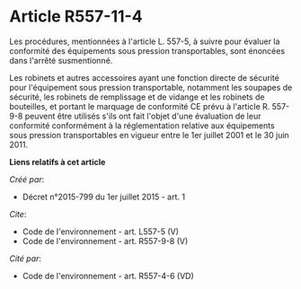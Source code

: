 # Article R557-11-4

Les procédures, mentionnées à l'article L. 557-5, à suivre pour évaluer la conformité des équipements sous pression
transportables, sont énoncées dans l'arrêté susmentionné.

Les robinets et autres accessoires ayant une fonction directe de sécurité pour l'équipement sous pression transportable,
notamment les soupapes de sécurité, les robinets de remplissage et de vidange et les robinets de bouteilles, et portant le
marquage de conformité CE prévu à l'article R. 557-9-8 peuvent être utilisés s'ils ont fait l'objet d'une évaluation de leur
conformité conformément à la réglementation relative aux équipements sous pression transportables en vigueur entre le 1er
juillet 2001 et le 30 juin 2011.

**Liens relatifs à cet article**

_Créé par_:

  - Décret n°2015-799 du 1er juillet 2015 - art. 1

_Cite_:

  - Code de l'environnement - art. L557-5 (V)
  - Code de l'environnement - art. R557-9-8 (V)

_Cité par_:

  - Code de l'environnement - art. R557-4-6 (VD)

